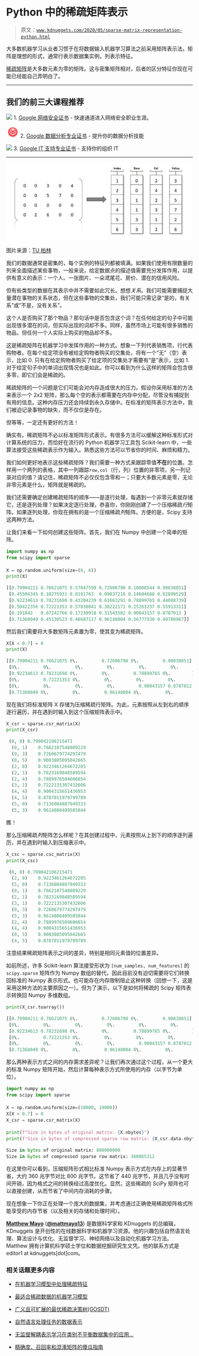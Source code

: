 # Python 中的稀疏矩阵表示

> 原文：[`www.kdnuggets.com/2020/05/sparse-matrix-representation-python.html`](https://www.kdnuggets.com/2020/05/sparse-matrix-representation-python.html)

大多数机器学习从业者习惯于在将数据输入机器学习算法之前采用矩阵表示法。矩阵是理想的形式，通常行表示数据集实例，列表示特征。

[稀疏矩阵](https://en.wikipedia.org/wiki/Sparse_matrix)是大多数元素为零的矩阵。这与密集矩阵相对，后者的区分特征你现在可能已经能自己弄明白了。

* * *

## 我们的前三大课程推荐

![](img/0244c01ba9267c002ef39d4907e0b8fb.png) 1\. [Google 网络安全证书](https://www.kdnuggets.com/google-cybersecurity) - 快速通道进入网络安全职业生涯。

![](img/e225c49c3c91745821c8c0368bf04711.png) 2\. [Google 数据分析专业证书](https://www.kdnuggets.com/google-data-analytics) - 提升你的数据分析技能

![](img/0244c01ba9267c002ef39d4907e0b8fb.png) 3\. [Google IT 支持专业证书](https://www.kdnuggets.com/google-itsupport) - 支持你的组织 IT

* * *

![图示](img/1a29300a49b9bb3c0a35a3f3f0f7a31d.png)

图片来源：[TU 柏林](http://wordpress.discretization.de/geometryprocessingandapplicationsws19/2019/11/28/tutorial-05-textures-and-exterior-calculus/)

我们的数据通常是密集的，每个实例的特征列都被填满。如果我们使用有限数量的列来全面描述某些事物，一般来说，给定数据点的描述值需要充分发挥作用，以提供有意义的表示：一个人、一张图片、一朵鸢尾花、房价、潜在的信用风险。

但有些类型的数据在其表示中并不需要如此冗长。想想*关系*。我们可能需要捕捉大量潜在事物的关系状态，但在这些事物的交集处，我们可能只需记录“是的，有关系”或“不是，没有关系”。

这个人是否购买了那个物品？那句话中是否包含这个词？在任何给定的句子中可能出现很多潜在的词，但实际出现的词却不多。同样，虽然市场上可能有很多销售的物品，但任何一个人实际上购买的物品却不多。

这是稀疏矩阵在机器学习中发挥作用的一种方式。想象一下列代表销售项，行代表购物者。在每个给定项没有被给定购物者购买的交集处，将有一个“无”（空）表示，比如 0\. 只有在给定购物者购买了给定项的交集处才需要有“是”表示，比如 1\. 对于给定句子中的单词出现情况也是如此。你可以看到为什么这样的矩阵会包含很多零，即它们会是稀疏的。

稀疏矩阵的一个问题是它们可能会对内存造成很大的压力。假设你采用标准的方法来表示一个 2x2 矩阵，那么每个空的表示都需要在内存中分配，尽管没有捕捉到有用的信息。这种内存压力还会持续到永久存储中。在标准的矩阵表示方法中，我们被迫记录事物的缺失，而不仅仅是存在。

但等等，一定还有更好的方法！

确实有。稀疏矩阵不必以标准矩阵形式表示。有很多方法可以缓解这种标准形式对计算系统的压力，而恰好在流行的 Python 机器学习工具包 Scikit-learn 中，一些算法接受这些稀疏表示作为输入。熟悉这些方法可以节省你的时间、麻烦和精力。

我们如何更好地表示这些稀疏矩阵？我们需要一种方式来跟踪零值**不在**的位置。怎样用一个两列的表格，其中一列跟踪`row,col`（行，列）位置的非零项，另一列记录对应的值？请记住，稀疏矩阵不必仅仅包含零和一；只要大多数元素是零，无论非零元素是什么，矩阵就是稀疏的。

我们还需要确定创建稀疏矩阵的顺序——是逐行处理，每遇到一个非零元素就存储它，还是逐列处理？如果决定逐行处理，恭喜你，你刚刚创建了一个压缩稀疏*行*矩阵。如果逐列处理，你现在拥有的是一个压缩稀疏*列*矩阵。方便的是，Scipy 支持这两种方法。

让我们来看一下如何创建这些矩阵。首先，我们在 Numpy 中创建一个简单的矩阵。

```py
import numpy as np
from scipy import sparse

X = np.random.uniform(size=(6, 6))
print(X)
```

```py
[[0.79904211 0.76621075 0.57847599 0.72606798 0.10008544 0.90838851]
 [0.45504345 0.10275931 0.0191763  0.09037216 0.14604688 0.02899529]
 [0.92234613 0.78231698 0.43204239 0.61663291 0.78899765 0.44088739]
 [0.50422356 0.72221353 0.57838041 0.30222171 0.25263237 0.55913311]
 [0.191842   0.07242766 0.17230918 0.31543582 0.90043157 0.8787012 ]
 [0.71360049 0.45130523 0.46687117 0.96148004 0.56777938 0.40780967]]
```

然后我们需要将大多数矩阵元素置为零，使其变为稀疏矩阵。

```py
X[X < 0.7] = 0
print(X)
```

```py
[[0.79904211 0.76621075 0\.         0.72606798 0\.         0.90838851]
 [0\.         0\.         0\.         0\.         0\.         0\.        ]
 [0.92234613 0.78231698 0\.         0\.         0.78899765 0\.        ]
 [0\.         0.72221353 0\.         0\.         0\.         0\.        ]
 [0\.         0\.         0\.         0\.         0.90043157 0.8787012 ]
 [0.71360049 0\.         0\.         0.96148004 0\.         0\.        ]]
```

现在我们将标准矩阵 X 存储为压缩稀疏行矩阵。为此，元素按照从左到右的顺序逐行遍历，并在遇到时输入到这个压缩矩阵表示中。

```py
X_csr = sparse.csr_matrix(X)
print(X_csr)
```

```py
 (0, 0)	0.799042106215471
  (0, 1)	0.7662107548809229
  (0, 3)	0.7260679774297479
  (0, 5)	0.9083885095042665
  (2, 0)	0.9223461264672205
  (2, 1)	0.7823169848589594
  (2, 4)	0.7889976504606654
  (3, 1)	0.7222135307432606
  (4, 4)	0.9004315651436953
  (4, 5)	0.8787011979799789
  (5, 0)	0.7136004887949333
  (5, 3)	0.9614800409505844
```

瞧！

那么压缩稀疏*列*矩阵怎么样呢？在其创建过程中，元素按照从上到下的顺序逐列遍历，并在遇到时输入到压缩表示中。

```py
X_csc = sparse.csc_matrix(X)
print(X_csc)
```

```py
 (0, 0)	0.799042106215471
  (2, 0)	0.9223461264672205
  (5, 0)	0.7136004887949333
  (0, 1)	0.7662107548809229
  (2, 1)	0.7823169848589594
  (3, 1)	0.7222135307432606
  (0, 3)	0.7260679774297479
  (5, 3)	0.9614800409505844
  (2, 4)	0.7889976504606654
  (4, 4)	0.9004315651436953
  (0, 5)	0.9083885095042665
  (4, 5)	0.8787011979799789
```

注意结果稀疏矩阵表示之间的差异，特别是相同元素值的位置差异。

如前所述，许多 Scikit-learn 算法接受形状为 `[num_samples, num_features]` 的 `scipy.sparse` 矩阵作为 Numpy 数组的替代，因此目前没有迫切需要将它们转换回标准的 Numpy 表示形式。也可能存在内存限制阻止这种转换（回想一下，这是采用这种方法的主要原因之一）。但为了演示，以下是如何将稀疏的 Scipy 矩阵表示转换回 Numpy 多维数组。

```py
print(X_csr.toarray())
```

```py
[[0.79904211 0.76621075 0\.         0.72606798 0\.         0.90838851]
 [0\.         0\.         0\.         0\.         0\.         0\.        ]
 [0.92234613 0.78231698 0\.         0\.         0.78899765 0\.        ]
 [0\.         0.72221353 0\.         0\.         0\.         0\.        ]
 [0\.         0\.         0\.         0\.         0.90043157 0.8787012 ]
 [0.71360049 0\.         0\.         0.96148004 0\.         0\.        ]]
```

那么两种表示方式之间的内存需求差异呢？让我们再次通过这个过程，从一个更大的标准 Numpy 矩阵开始，然后计算每种表示方式所使用的内存（以字节为单位）。

```py
import numpy as np
from scipy import sparse

X = np.random.uniform(size=(10000, 10000))
X[X < 0.7] = 0
X_csr = sparse.csr_matrix(X)

print(f"Size in bytes of original matrix: {X.nbytes}")
print(f"Size in bytes of compressed sparse row matrix: {X_csr.data.nbytes + X_csr.indptr.nbytes + X_csr.indices.nbytes}")
```

```py
Size in bytes of original matrix: 800000000
Size in bytes of compressed sparse row matrix: 360065312
```

在这里你可以看到，压缩矩阵形式相比标准 Numpy 表示方式在内存上的显著节省，大约 360 兆字节对比 800 兆字节。这节省了 440 兆字节，并且几乎没有时间开销，因为格式之间的转换经过高度优化。显然，这些稀疏的 SciPy 矩阵也可以直接创建，从而节省了中间内存消耗的步骤。

现在想象一下你正在处理一个庞大的数据集，并考虑通过正确使用稀疏矩阵格式所能享受的内存节省（以及相关的存储和处理时间）。

**[Matthew Mayo](https://www.linkedin.com/in/mattmayo13/)** ([**@mattmayo13**](https://twitter.com/mattmayo13)) 是数据科学家和 KDnuggets 的总编辑，KDnuggets 是开创性的在线数据科学和机器学习资源。他的兴趣包括自然语言处理、算法设计与优化、无监督学习、神经网络以及自动化机器学习方法。Matthew 拥有计算机科学硕士学位和数据挖掘研究生文凭。他的联系方式是 editor1 at kdnuggets[dot]com。

### 相关话题更多内容

+   [在机器学习模型中处理稀疏特征](https://www.kdnuggets.com/2021/01/sparse-features-machine-learning-models.html)

+   [最适合稀疏数据的机器学习模型](https://www.kdnuggets.com/2023/04/best-machine-learning-model-sparse-data.html)

+   [广义且可扩展的最优稀疏决策树(GOSDT)](https://www.kdnuggets.com/2023/02/generalized-scalable-optimal-sparse-decision-treesgosdt.html)

+   [自然语言处理任务的数据表示](https://www.kdnuggets.com/2018/11/data-representation-natural-language-processing.html)

+   [无监督解耦表示学习在类别不平衡数据集中的应用…](https://www.kdnuggets.com/2023/01/unsupervised-disentangled-representation-learning-class-imbalanced-dataset-elastic-infogan.html)

+   [精确度、召回率和混淆矩阵的傻瓜指南](https://www.kdnuggets.com/2020/01/guide-precision-recall-confusion-matrix.html)
